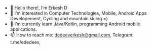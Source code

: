 - 👋 Hello there!, I’m Erkesh D
- 👀 I’m interested in Computer Technologies, Mobile, Android Apps Developement, Cycling and mountain skiing =)
- 🌱 I’m currently learn Java/Kotlin, programming Android mobile applications.
- 📫 How to reach me: dedeeverkesh@gmail.com, Telegram: t.me/ededeev, 

<!---
EVDEDEEV/EVDEDEEV is a ✨ special ✨ repository because its `README.md` (this file) appears on your GitHub profile.
You can click the Preview link to take a look at your changes.
--->
